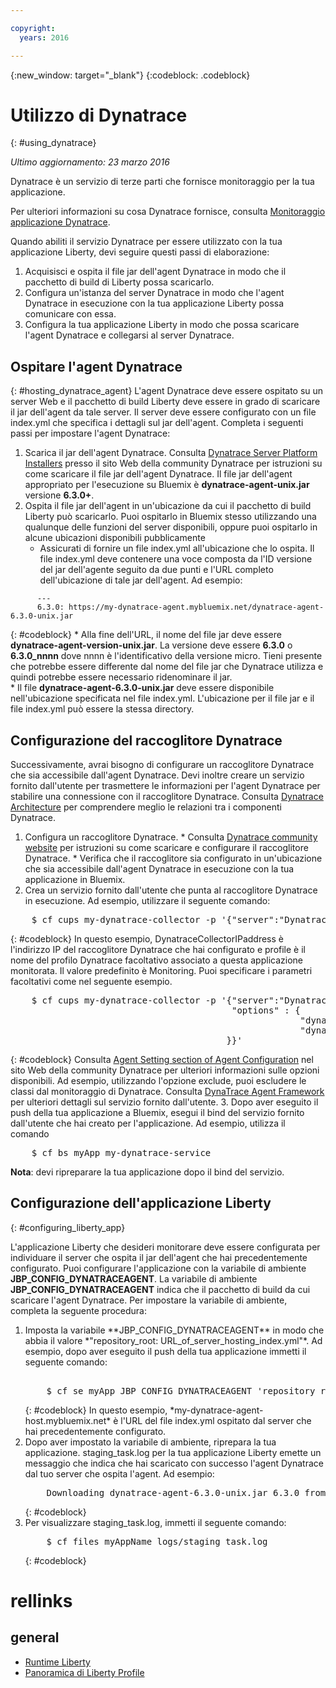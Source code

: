 ```yaml
---

copyright:
  years: 2016

---
```


{:new_window: target="_blank"}
{:codeblock: .codeblock}

# Utilizzo di Dynatrace
{: #using_dynatrace}

*Ultimo aggiornamento: 23 marzo 2016*

Dynatrace è un servizio di terze parti che fornisce monitoraggio per la tua applicazione.

Per ulteriori informazioni su cosa Dynatrace fornisce, consulta [Monitoraggio applicazione Dynatrace](http://www.dynatrace.com/en/products/application-monitoring.html).

Quando abiliti il servizio Dynatrace per essere utilizzato con la tua applicazione Liberty, devi seguire questi passi di elaborazione:

1. Acquisisci e ospita il file jar dell'agent Dynatrace in modo che il pacchetto di build di Liberty possa scaricarlo.
2. Configura un'istanza del server Dynatrace in modo che l'agent Dynatrace in esecuzione con la tua applicazione Liberty possa comunicare con essa.
3. Configura la tua applicazione Liberty in modo che possa scaricare l'agent Dynatrace e collegarsi al server Dynatrace.

## Ospitare l'agent Dynatrace
{: #hosting_dynatrace_agent}
L'agent Dynatrace deve essere ospitato su un server Web e il pacchetto di build Liberty deve essere in grado di scaricare il jar dell'agent da tale server. Il server deve essere configurato con un file index.yml che specifica i dettagli sul jar dell'agent. Completa i seguenti passi per impostare l'agent Dynatrace:
  1. Scarica il jar dell'agent Dynatrace. Consulta [Dynatrace Server Platform Installers](https://community.dynatrace.com/community/display/EVAL/Step+1+-+Download+and+install+Dynatrace) presso il sito Web della community Dynatrace per istruzioni su come scaricare il file jar dell'agent Dynatrace. Il file jar dell'agent appropriato per l'esecuzione su Bluemix è **dynatrace-agent-unix.jar** versione **6.3.0+**.
  2. Ospita il file jar dell'agent in un'ubicazione da cui il pacchetto di build Liberty può scaricarlo. Puoi ospitarlo in Bluemix stesso utilizzando una qualunque delle funzioni del server disponibili, oppure puoi ospitarlo in alcune ubicazioni disponibili pubblicamente 
     * Assicurati di fornire un file index.yml all'ubicazione che lo ospita. Il file index.yml deve contenere una voce composta da l'ID versione del jar dell'agente seguito da due punti e l'URL completo dell'ubicazione di tale jar dell'agent. Ad esempio:
```
      ---
      6.3.0: https://my-dynatrace-agent.mybluemix.net/dynatrace-agent-6.3.0-unix.jar
```  
{: #codeblock}
     * Alla fine dell'URL, il nome del file jar deve essere **dynatrace-agent-version-unix.jar**. La versione deve essere **6.3.0** o **6.3.0_nnnn** dove nnnn è l'identificativo della versione micro. Tieni presente che potrebbe essere differente dal nome del file jar che Dynatrace utilizza e quindi potrebbe essere necessario ridenominare il jar.       
     * Il file **dynatrace-agent-6.3.0-unix.jar** deve essere disponibile nell'ubicazione specificata nel file index.yml. L'ubicazione per il file jar e il file index.yml può essere la stessa directory.

## Configurazione del raccoglitore Dynatrace

Successivamente, avrai bisogno di configurare un raccoglitore Dynatrace che sia accessibile dall'agent Dynatrace. Devi inoltre creare un servizio fornito dall'utente per trasmettere le informazioni per l'agent Dynatrace per stabilire una connessione con il raccoglitore Dynatrace. Consulta [Dynatrace Architecture](https://community.dynatrace.com/community/display/DOCDT63/Architecture) per comprendere meglio le relazioni tra i componenti Dynatrace.

  1. Configura un raccoglitore Dynatrace.
    * Consulta [Dynatrace community website](https://community.dynatrace.com/community/display/EVAL/Step+3+-+Connect+Agent+to+Dynatrace) per istruzioni su come scaricare e configurare il raccoglitore Dynatrace.
    * Verifica che il raccoglitore sia configurato in un'ubicazione che sia accessibile dall'agent Dynatrace in esecuzione con la tua applicazione in Bluemix.
  2. Crea un servizio fornito dall'utente che punta al raccoglitore Dynatrace in esecuzione. Ad esempio, utilizzare il seguente comando:
<pre>
    $ cf cups my-dynatrace-collector -p '{"server":"DynatraceCollectorIPaddress","profile":"Monitoring"}'
</pre>
{: #codeblock}
In questo esempio, DynatraceCollectorIPaddress è l'indirizzo IP del raccoglitore Dynatrace che hai configurato e profile è il nome del profilo Dynatrace facoltativo associato a questa applicazione monitorata. Il valore predefinito è Monitoring. Puoi specificare i parametri facoltativi come nel seguente esempio.
<pre>
    $ cf cups my-dynatrace-collector -p '{"server":"DynatraceCollectorIPaddress","profile":"Monitoring",
                                          "options" : {
                                                       "dynatrace-parameter-1": "value",
                                                       "dynatrace-parameter-2": "value"
                                         }}'
</pre>
{: #codeblock}
Consulta [Agent Setting section of Agent Configuration](https://community.dynatrace.com/community/display/DOCDT62/Agent+Configuration) nel sito Web della community Dynatrace per ulteriori informazioni sulle opzioni disponibili. Ad esempio, utilizzando l'opzione exclude, puoi escludere le classi dal monitoraggio di Dynatrace. Consulta [DynaTrace Agent Framework](https://github.com/cloudfoundry/ibm-websphere-liberty-buildpack/blob/master/docs/framework-dynatrace-agent.md) per ulteriori dettagli sul servizio fornito dall'utente.
  3. Dopo aver eseguito il push della tua applicazione a Bluemix, esegui il bind del servizio fornito dall'utente che hai creato per l'applicazione. Ad esempio, utilizza il comando
<pre>
    $ cf bs myApp my-dynatrace-service
</pre>  
**Nota**: devi ripreparare la tua applicazione dopo il bind del servizio.

## Configurazione dell'applicazione Liberty
{: #configuring_liberty_app}

L'applicazione Liberty che desideri monitorare deve essere configurata per individuare il server che ospita il jar dell'agent che hai precedentemente configurato. Puoi configurare l'applicazione con la variabile di ambiente **JBP_CONFIG_DYNATRACEAGENT**. La variabile di ambiente **JBP_CONFIG_DYNATRACEAGENT** indica che il pacchetto di build da cui scaricare l'agent Dynatrace. Per impostare la variabile di ambiente, completa la seguente procedura:
<ol>
   <li> Imposta la variabile **JBP_CONFIG_DYNATRACEAGENT** in modo che abbia il valore
   *"repository_root: URL_of_server_hosting_index.yml"*. Ad esempio, dopo aver eseguito il push della tua applicazione immetti il seguente comando:
<pre>   
    $ cf se myApp JBP_CONFIG_DYNATRACEAGENT 'repository_root: https://my-dynatrace-agent-host.mybluemix.net'
</pre>
{: #codeblock}
  In questo esempio, *my-dynatrace-agent-host.mybluemix.net* è l'URL del file index.yml ospitato dal server che hai precedentemente configurato.
  </li>
  <li> Dopo aver impostato la variabile di ambiente, riprepara la tua applicazione. staging_task.log per la tua applicazione Liberty emette un messaggio che indica che hai scaricato con successo l'agent Dynatrace dal tuo server che ospita l'agent. Ad esempio:
<pre>
    Downloading dynatrace-agent-6.3.0-unix.jar 6.3.0 from https://my-dynatrace-agent-host.mybluemix.net/dynatrace-agent-6.3.0-unix.jar (17.8s)
</pre>
{: #codeblock}
</li>
<li>Per visualizzare staging_task.log, immetti il seguente comando:
<pre>
    $ cf files myAppName logs/staging_task.log
</pre>  
{: #codeblock}
</li>
</ol>

# rellinks
## general
* [Runtime Liberty](index.html)
* [Panoramica di Liberty Profile](http://www-01.ibm.com/support/knowledgecenter/SSAW57_8.5.5/com.ibm.websphere.wlp.nd.doc/ae/cwlp_about.html)
